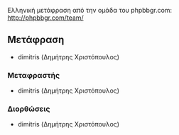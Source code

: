 Ελληνική μετάφραση από την ομάδα του phpbbgr.com:
http://phpbbgr.com/team/

## Μετάφραση
* dimitris (Δημήτρης Χριστόπουλος)

### Μεταφραστής
* dimitris (Δημήτρης Χριστόπουλος)

### Διορθώσεις
* dimitris (Δημήτρης Χριστόπουλος)
